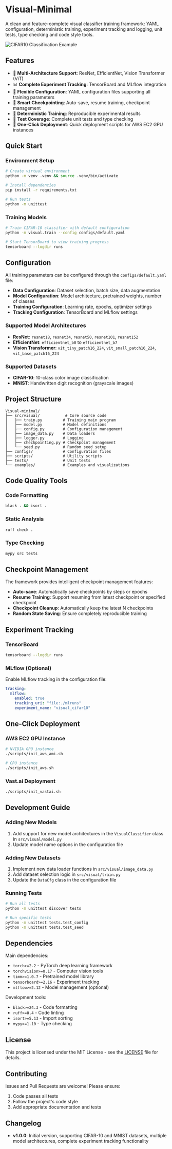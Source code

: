 # Visual-Minimal

A clean and feature-complete visual classifier training framework: YAML configuration, deterministic training, experiment tracking and logging, unit tests, type checking and code style tools.

![CIFAR10 Classification Example](./examples/cifar10.png)

## Features

- 🎯 **Multi-Architecture Support**: ResNet, EfficientNet, Vision Transformer (ViT)
- 📊 **Complete Experiment Tracking**: TensorBoard and MLflow integration
- 🔧 **Flexible Configuration**: YAML configuration files supporting all training parameters
- 💾 **Smart Checkpointing**: Auto-save, resume training, checkpoint management
- 🎲 **Deterministic Training**: Reproducible experimental results
- 🧪 **Test Coverage**: Complete unit tests and type checking
- 🚀 **One-Click Deployment**: Quick deployment scripts for AWS EC2 GPU instances

## Quick Start

### Environment Setup

```bash
# Create virtual environment
python -m venv .venv && source .venv/bin/activate

# Install dependencies
pip install -r requirements.txt

# Run tests
python -m unittest
```

### Training Models

```bash
# Train CIFAR-10 classifier with default configuration
python -m visual.train --config configs/default.yaml

# Start TensorBoard to view training progress
tensorboard --logdir runs
```

## Configuration

All training parameters can be configured through the `configs/default.yaml` file:

- **Data Configuration**: Dataset selection, batch size, data augmentation
- **Model Configuration**: Model architecture, pretrained weights, number of classes
- **Training Configuration**: Learning rate, epochs, optimizer settings
- **Tracking Configuration**: TensorBoard and MLflow settings

### Supported Model Architectures

- **ResNet**: `resnet18`, `resnet34`, `resnet50`, `resnet101`, `resnet152`
- **EfficientNet**: `efficientnet_b0` to `efficientnet_b7`
- **Vision Transformer**: `vit_tiny_patch16_224`, `vit_small_patch16_224`, `vit_base_patch16_224`

### Supported Datasets

- **CIFAR-10**: 10-class color image classification
- **MNIST**: Handwritten digit recognition (grayscale images)

## Project Structure

```
Visual-minimal/
├── src/visual/           # Core source code
│   ├── train.py         # Training main program
│   ├── model.py         # Model definitions
│   ├── config.py        # Configuration management
│   ├── image_data.py    # Data loaders
│   ├── logger.py        # Logging
│   ├── checkpointing.py # Checkpoint management
│   └── seed.py          # Random seed setup
├── configs/             # Configuration files
├── scripts/             # Utility scripts
├── tests/               # Unit tests
└── examples/            # Examples and visualizations
```

## Code Quality Tools

### Code Formatting
```bash
black . && isort .
```

### Static Analysis
```bash
ruff check .
```

### Type Checking
```bash
mypy src tests
```

## Checkpoint Management

The framework provides intelligent checkpoint management features:

- **Auto-save**: Automatically save checkpoints by steps or epochs
- **Resume Training**: Support resuming from latest checkpoint or specified checkpoint
- **Checkpoint Cleanup**: Automatically keep the latest N checkpoints
- **Random State Saving**: Ensure completely reproducible training

## Experiment Tracking

### TensorBoard
```bash
tensorboard --logdir runs
```

### MLflow (Optional)
Enable MLflow tracking in the configuration file:
```yaml
tracking:
  mlflow:
    enabled: true
    tracking_uri: "file:./mlruns"
    experiment_name: "visual_cifar10"
```

## One-Click Deployment

### AWS EC2 GPU Instance
```bash
# NVIDIA GPU instance
./scripts/init_aws_ami.sh

# CPU instance
./scripts/init_aws.sh
```

### Vast.ai Deployment
```bash
./scripts/init_vastai.sh
```

## Development Guide

### Adding New Models
1. Add support for new model architectures in the `VisualClassifier` class in `src/visual/model.py`
2. Update model name options in the configuration file

### Adding New Datasets
1. Implement new data loader functions in `src/visual/image_data.py`
2. Add dataset selection logic in `src/visual/train.py`
3. Update the `DataCfg` class in the configuration file

### Running Tests
```bash
# Run all tests
python -m unittest discover tests

# Run specific tests
python -m unittest tests.test_config
python -m unittest tests.test_seed
```

## Dependencies

Main dependencies:
- `torch>=2.2` - PyTorch deep learning framework
- `torchvision>=0.17` - Computer vision tools
- `timm>=1.0.7` - Pretrained model library
- `tensorboard>=2.16` - Experiment tracking
- `mlflow>=2.12` - Model management (optional)

Development tools:
- `black>=24.3` - Code formatting
- `ruff>=0.4` - Code linting
- `isort>=5.13` - Import sorting
- `mypy>=1.10` - Type checking

## License

This project is licensed under the MIT License - see the [LICENSE](LICENSE) file for details.

## Contributing

Issues and Pull Requests are welcome! Please ensure:

1. Code passes all tests
2. Follow the project's code style
3. Add appropriate documentation and tests

## Changelog

- **v1.0.0**: Initial version, supporting CIFAR-10 and MNIST datasets, multiple model architectures, complete experiment tracking functionality